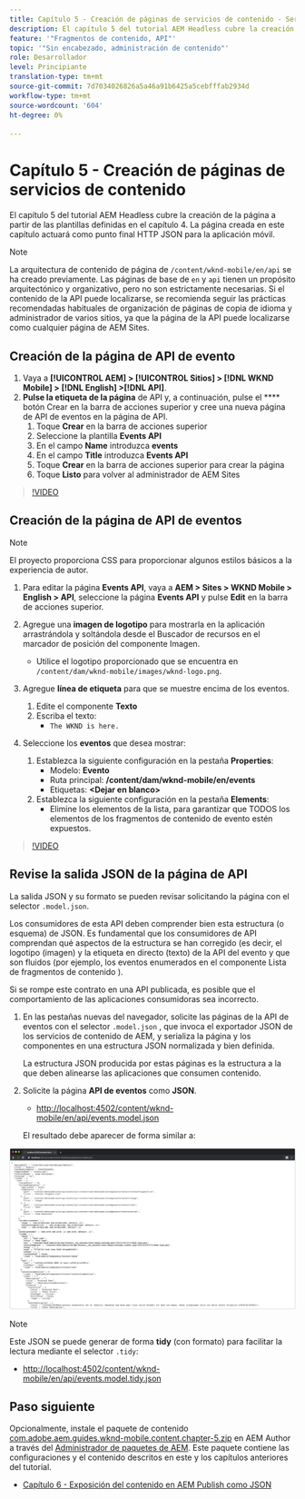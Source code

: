 ```yaml
---
title: Capítulo 5 - Creación de páginas de servicios de contenido - Servicios de contenido
description: El capítulo 5 del tutorial AEM Headless cubre la creación de páginas a partir de las plantillas definidas en el capítulo 4. Estas páginas actuarán como puntos finales HTTP JSON.
feature: '"Fragmentos de contenido, API"'
topic: '"Sin encabezado, administración de contenido"'
role: Desarrollador
level: Principiante
translation-type: tm+mt
source-git-commit: 7d7034026826a5a46a91b6425a5cebfffab2934d
workflow-type: tm+mt
source-wordcount: '604'
ht-degree: 0%

---
```



# Capítulo 5 - Creación de páginas de servicios de contenido

El capítulo 5 del tutorial AEM Headless cubre la creación de la página a partir de las plantillas definidas en el capítulo 4. La página creada en este capítulo actuará como punto final HTTP JSON para la aplicación móvil.

>[!NOTE]
>
> La arquitectura de contenido de página de `/content/wknd-mobile/en/api` se ha creado previamente. Las páginas de base de `en` y `api` tienen un propósito arquitectónico y organizativo, pero no son estrictamente necesarias. Si el contenido de la API puede localizarse, se recomienda seguir las prácticas recomendadas habituales de organización de páginas de copia de idioma y administrador de varios sitios, ya que la página de la API puede localizarse como cualquier página de AEM Sites.

## Creación de la página de API de evento

1. Vaya a **[!UICONTROL AEM] > [!UICONTROL Sitios] > [!DNL WKND Mobile] > [!DNL English] >[!DNL API]**.
1. **Pulse la etiqueta de la página** de API y, a continuación, pulse el  **** botón Crear en la barra de acciones superior y cree una nueva página de API de eventos en la página de API.
   1. Toque **Crear** en la barra de acciones superior
   1. Seleccione la plantilla **Events API**
   1. En el campo **Name** introduzca **events**
   1. En el campo **Title** introduzca **Events API**
   1. Toque **Crear** en la barra de acciones superior para crear la página
   1. Toque **Listo** para volver al administrador de AEM Sites

>[!VIDEO](https://video.tv.adobe.com/v/28340/?quality=12&learn=on)

## Creación de la página de API de eventos

>[!NOTE]
>
> El proyecto proporciona CSS para proporcionar algunos estilos básicos a la experiencia de autor.

1. Para editar la página **Events API**, vaya a **AEM > Sites > WKND Mobile > English > API**, seleccione la página **Events API** y pulse **Edit** en la barra de acciones superior.
1. Agregue una **imagen de logotipo** para mostrarla en la aplicación arrastrándola y soltándola desde el Buscador de recursos en el marcador de posición del componente Imagen.
   * Utilice el logotipo proporcionado que se encuentra en `/content/dam/wknd-mobile/images/wknd-logo.png`.

1. Agregue **línea de etiqueta** para que se muestre encima de los eventos.
   1. Edite el componente **Texto**
   1. Escriba el texto:
      * `The WKND is here.`

1. Seleccione los **eventos** que desea mostrar:
   1. Establezca la siguiente configuración en la pestaña **Properties**:
      * Modelo: **Evento**
      * Ruta principal: **/content/dam/wknd-mobile/en/events**
      * Etiquetas: **&lt;Dejar en blanco>**
   1. Establezca la siguiente configuración en la pestaña **Elements**:
      * Elimine los elementos de la lista, para garantizar que TODOS los elementos de los fragmentos de contenido de evento estén expuestos.

>[!VIDEO](https://video.tv.adobe.com/v/28339/?quality=12&learn=on)

## Revise la salida JSON de la página de API

La salida JSON y su formato se pueden revisar solicitando la página con el selector `.model.json`.

Los consumidores de esta API deben comprender bien esta estructura (o esquema) de JSON. Es fundamental que los consumidores de API comprendan qué aspectos de la estructura se han corregido (es decir, el logotipo (imagen) y la etiqueta en directo (texto) de la API del evento y que son fluidos (por ejemplo, los eventos enumerados en el componente Lista de fragmentos de contenido ).

Si se rompe este contrato en una API publicada, es posible que el comportamiento de las aplicaciones consumidoras sea incorrecto.

1. En las pestañas nuevas del navegador, solicite las páginas de la API de eventos con el selector `.model.json` , que invoca el exportador JSON de los servicios de contenido de AEM, y serializa la página y los componentes en una estructura JSON normalizada y bien definida.

   La estructura JSON producida por estas páginas es la estructura a la que deben alinearse las aplicaciones que consumen contenido.

1. Solicite la página **API de eventos** como **JSON**.

   * [http://localhost:4502/content/wknd-mobile/en/api/events.model.json](http://localhost:4502/content/wknd-mobile/en/api/events.model.tidy.json)

   El resultado debe aparecer de forma similar a:

![Salida JSON de AEM Content Services](assets/chapter-5/json-output.png)

>[!NOTE]
>
> Este JSON se puede generar de forma **tidy** (con formato) para facilitar la lectura mediante el selector `.tidy`:
> * [http://localhost:4502/content/wknd-mobile/en/api/events.model.tidy.json](http://localhost:4502/content/wknd-mobile/en/api/events.model.tidy.json)


## Paso siguiente

Opcionalmente, instale el paquete de contenido [com.adobe.aem.guides.wknd-mobile.content.chapter-5.zip](https://github.com/adobe/aem-guides-wknd-mobile/releases/latest) en AEM Author a través del [Administrador de paquetes de AEM](http://localhost:4502/crx/packmgr/index.jsp). Este paquete contiene las configuraciones y el contenido descritos en este y los capítulos anteriores del tutorial.

* [Capítulo 6 - Exposición del contenido en AEM Publish como JSON](./chapter-6.md)
